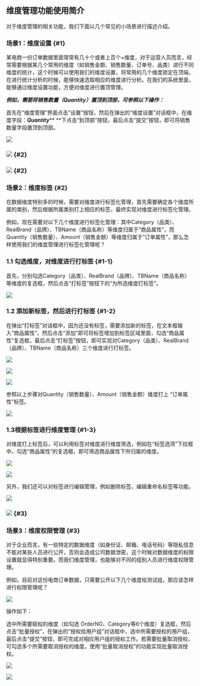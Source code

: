 ## 维度管理功能使用简介

对于维度管理的相关功能，我们下面以几个常见的小场景进行描述介绍。

### 场景1：维度设置 {#1}

某电商一份订单数据里面常常有几十个或者上百个+维度，对于运营人员而言，经常需要根据某几个常用的维度（如销售金额、销售数量、订单号、品类）进行不同维度的统计，这个时候可以使用我们的维度设置，将常用的几个维度锁定在顶端，在进行统计分析的时候，能够快速选取相应的维度进行分析。在我们的系统里面，能够通过维度设置功能，方便对维度进行置顶管理。

_**例如，需要将销售数量（Quantity）置顶到顶部，可参照以下操作：**_

首先在“维度管理”界面点击“设置”按钮，然后在弹出的“维度设置”对话框中，在维度字段：_**Quantity**_** **下点击“到顶部”按钮，最后点击“提交”按钮，即可将销售数量字段置顶到顶部。

![](/assets/wdgl/2.png)

### ![](/assets/wdgl/3.png) {#2}

### ![](/assets/wdgl/4.png) {#2}

### 场景2：维度标签 {#2}

在数据维度特别多的时候，需要对维度进行标签化管理，首先需要确定各个维度所属的类别，然后根据所属类别打上相应的标签，最终实现对维度进行标签化管理。

例如，现在需要对以下几个维度进行标签化管理：其中Category（品类）、RealBrand（品牌）、TBName（商品名称）等维度归属于“商品属性”，而Quantity（销售数量）、Amount（销售金额）等维度归属于“订单属性”，那么怎样使用我们的维度管理进行标签化管理呢？

### 1.1 勾选维度，对维度进行打标签 {#1-1}

首先，分别勾选Category（品类）、RealBrand（品牌）、TBName（商品名称）等维度的复选框，然后点击“打标签”按钮下的“为所选维度打标签”。

![](/assets/wdgl/5.png)

### 1.2 添加新标签，然后进行打标签 {#1-2}

在弹出“打标签”对话框中，因为还没有标签，需要添加新的标签，在文本框输入“商品属性”，然后点击“添加”即可将标签增加到标签区域里面，勾选“商品属性”复选框，最后点击“打标签”按钮，即可实现对Category（品类）、RealBrand（品牌）、TBName（商品名称）三个维度进行打标签。

![](/assets/wdgl/6.png)

![](/assets/wdgl/7.png)

![](/assets/wdgl/8.png)

参照以上步骤对Quantity（销售数量）、Amount（销售金额）维度打上 “订单属性”标签。

![](/assets/wdgl/9.png)

### 1.3根据标签进行维度管理 {#1-3}

对维度打上标签后，可以利用标签对维度进行维度筛选，例如在“标签选项”下拉框中，勾选“商品属性”的复选框，即可筛选商品属性下所归属的维度。

![](/assets/wdgl/10.png)

![](/assets/wdgl/11.png)

另外，我们还可以对标签进行编辑管理，例如删除标签、编辑重命名标签等功能。

![](/assets/wdgl/12.png)

### ![](/assets/wdgl/13.png) {#3}

### 场景3：维度权限管理 {#3}

对于企业而言，有一些特定的数据维度（如身份证、邮箱、电话号码）等隐私信息不能对某些人员进行公开，否则会造成公司数据泄密，这个时候对数据维度的权限设置就显得特别重要。而我们维度管理，也能够对不同的组别人员进行维度权限管理。

例如，目前对这份电商订单数据，只需要公开以下几个维度给测试组，那应该怎样进行权限管理呢？

![](/assets/wdgl/14.png)

操作如下：

选中所需要赋权的维度（如勾选 OrderNO、Category等6个维度）复选框，然后点击“批量授权”，在弹出的“授权给用户组”对话框中，选中所需要授权的用户组，最后点击“提交”按钮，即可完成对相应用户组的授权工作。若需要批量取消授权，可勾选多个所需要取消授权的维度，使用“批量取消授权”的功能实现批量取消授权。

![](/assets/wdgl/15.png)

![](/assets/wdgl/16.png)



